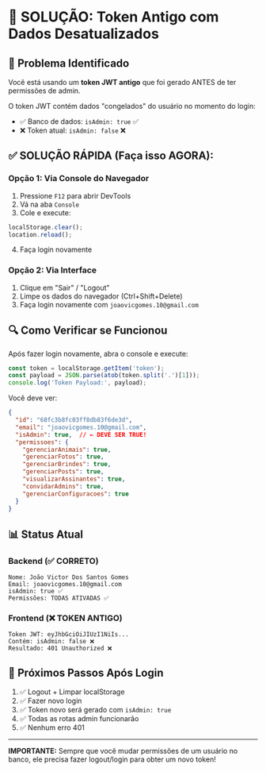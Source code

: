 # 🔧 SOLUÇÃO: Token Antigo com Dados Desatualizados

## 🎯 Problema Identificado

Você está usando um **token JWT antigo** que foi gerado ANTES de ter permissões de admin.

O token JWT contém dados "congelados" do usuário no momento do login:
- ✅ Banco de dados: `isAdmin: true` ✅ 
- ❌ Token atual: `isAdmin: false` ❌

## ✅ SOLUÇÃO RÁPIDA (Faça isso AGORA):

### Opção 1: Via Console do Navegador
1. Pressione `F12` para abrir DevTools
2. Vá na aba `Console`
3. Cole e execute:
```javascript
localStorage.clear();
location.reload();
```
4. Faça login novamente

### Opção 2: Via Interface
1. Clique em "Sair" / "Logout"
2. Limpe os dados do navegador (Ctrl+Shift+Delete)
3. Faça login novamente com `joaovicgomes.10@gmail.com`

## 🔍 Como Verificar se Funcionou

Após fazer login novamente, abra o console e execute:
```javascript
const token = localStorage.getItem('token');
const payload = JSON.parse(atob(token.split('.')[1]));
console.log('Token Payload:', payload);
```

Você deve ver:
```json
{
  "id": "68fc3b8fc03ff8db83f6de3d",
  "email": "joaovicgomes.10@gmail.com",
  "isAdmin": true,  // ← DEVE SER TRUE!
  "permissoes": {
    "gerenciarAnimais": true,
    "gerenciarFotos": true,
    "gerenciarBrindes": true,
    "gerenciarPosts": true,
    "visualizarAssinantes": true,
    "convidarAdmins": true,
    "gerenciarConfiguracoes": true
  }
}
```

## 📊 Status Atual

### Backend (✅ CORRETO)
```
Nome: João Victor Dos Santos Gomes
Email: joaovicgomes.10@gmail.com
isAdmin: true ✅
Permissões: TODAS ATIVADAS ✅
```

### Frontend (❌ TOKEN ANTIGO)
```
Token JWT: eyJhbGciOiJIUzI1NiIs...
Contém: isAdmin: false ❌
Resultado: 401 Unauthorized ❌
```

## 🎯 Próximos Passos Após Login

1. ✅ Logout + Limpar localStorage
2. ✅ Fazer novo login
3. ✅ Token novo será gerado com `isAdmin: true`
4. ✅ Todas as rotas admin funcionarão
5. ✅ Nenhum erro 401

---

**IMPORTANTE:** Sempre que você mudar permissões de um usuário no banco, ele precisa fazer logout/login para obter um novo token!
